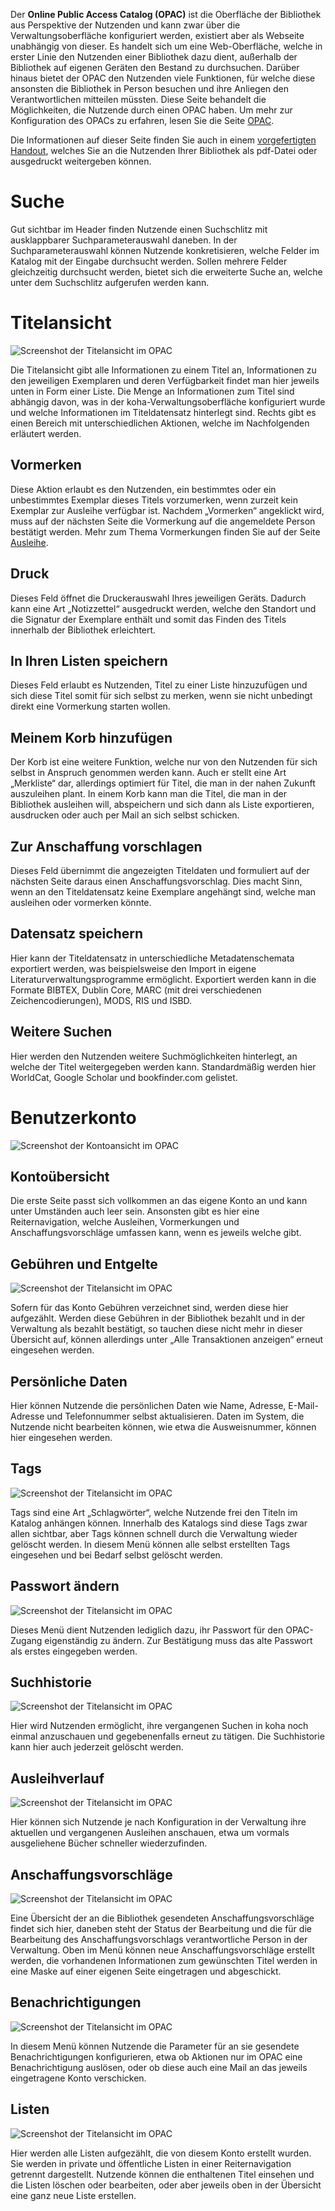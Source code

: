 Der **Online Public Access Catalog (OPAC)** ist die Oberfläche der Bibliothek aus Perspektive der Nutzenden und kann zwar über die Verwaltungsoberfläche konfiguriert werden, existiert aber als Webseite unabhängig von dieser. Es handelt sich um eine Web-Oberfläche, welche in erster Linie den Nutzenden einer Bibliothek dazu dient, außerhalb der Bibliothek auf eigenen Geräten den Bestand zu durchsuchen. Darüber hinaus bietet der OPAC den Nutzenden viele Funktionen, für welche diese ansonsten die Bibliothek in Person besuchen und ihre Anliegen den Verantwortlichen mitteilen müssten.
Diese Seite behandelt die Möglichkeiten, die Nutzende durch einen OPAC haben. Um mehr zur Konfiguration des OPACs zu erfahren, lesen Sie die Seite [OPAC](SpB/opac/).

Die Informationen auf dieser Seite finden Sie auch in einem <a href="https://pders01.github.io/Koha_out_of_the_box/opac_nutzungsanleitung.pdf" download>vorgefertigten Handout</a>, welches Sie an die Nutzenden Ihrer Bibliothek als pdf-Datei oder ausgedruckt weitergeben können.

# Suche

Gut sichtbar im Header finden Nutzende einen Suchschlitz mit ausklappbarer Suchparameterauswahl daneben. In der Suchparameterauswahl können Nutzende konkretisieren, welche Felder im Katalog mit der Eingabe durchsucht werden. Sollen mehrere Felder gleichzeitig durchsucht werden, bietet sich die erweiterte Suche an, welche unter dem Suchschlitz aufgerufen werden kann.

# Titelansicht

![Screenshot der Titelansicht im OPAC](../../Images/opac_titel.PNG)

Die Titelansicht gibt alle Informationen zu einem Titel an, Informationen zu den jeweiligen Exemplaren und deren Verfügbarkeit findet man hier jeweils unten in Form einer Liste. Die Menge an Informationen zum Titel sind abhängig davon, was in der koha-Verwaltungsoberfläche konfiguriert wurde und welche Informationen im Titeldatensatz hinterlegt sind. Rechts gibt es einen Bereich mit unterschiedlichen Aktionen, welche im Nachfolgenden erläutert werden.

## Vormerken

Diese Aktion erlaubt es den Nutzenden, ein bestimmtes oder ein unbestimmtes Exemplar dieses Titels vorzumerken, wenn zurzeit kein Exemplar zur Ausleihe verfügbar ist. Nachdem „Vormerken“ angeklickt wird, muss auf der nächsten Seite die Vormerkung auf die angemeldete Person bestätigt werden. Mehr zum Thema Vormerkungen finden Sie auf der Seite [Ausleihe](SpB/ausleihe.md).

## Druck

Dieses Feld öffnet die Druckerauswahl Ihres jeweiligen Geräts. Dadurch kann eine Art „Notizzettel“ ausgedruckt werden, welche den Standort und die Signatur der Exemplare enthält und somit das Finden des Titels innerhalb der Bibliothek erleichtert.

## In Ihren Listen speichern

Dieses Feld erlaubt es Nutzenden, Titel zu einer Liste hinzuzufügen und sich diese Titel somit für sich selbst zu merken, wenn sie nicht unbedingt direkt eine Vormerkung starten wollen.

## Meinem Korb hinzufügen

Der Korb ist eine weitere Funktion, welche nur von den Nutzenden für sich selbst in Anspruch genommen werden kann. Auch er stellt eine Art „Merkliste“ dar, allerdings optimiert für Titel, die man in der nahen Zukunft auszuleihen plant. In einem Korb kann man die Titel, die man in der Bibliothek ausleihen will, abspeichern und sich dann als Liste exportieren, ausdrucken oder auch per Mail an sich selbst schicken.

## Zur Anschaffung vorschlagen

Dieses Feld übernimmt die angezeigten Titeldaten und formuliert auf der nächsten Seite daraus einen Anschaffungsvorschlag. Dies macht Sinn, wenn an den Titeldatensatz keine Exemplare angehängt sind, welche man ausleihen oder vormerken könnte.

## Datensatz speichern

Hier kann der Titeldatensatz in unterschiedliche Metadatenschemata exportiert werden, was beispielsweise den Import in eigene Literaturverwaltungsprogramme ermöglicht. Exportiert werden kann in die Formate BIBTEX, Dublin Core, MARC (mit drei verschiedenen Zeichencodierungen), MODS, RIS und ISBD.

## Weitere Suchen

Hier werden den Nutzenden weitere Suchmöglichkeiten hinterlegt, an welche der Titel weitergegeben werden kann. Standardmäßig werden hier WorldCat, Google Scholar und bookfinder.com gelistet.

# Benutzerkonto

![Screenshot der Kontoansicht im OPAC](../../Images/opac_nutzende.PNG)

## Kontoübersicht

Die erste Seite passt sich vollkommen an das eigene Konto an und kann unter Umständen auch leer sein. Ansonsten gibt es hier eine Reiternavigation, welche Ausleihen, Vormerkungen und Anschaffungsvorschläge umfassen kann, wenn es jeweils welche gibt.

## Gebühren und Entgelte

![Screenshot der Titelansicht im OPAC](../../Images/opac_konto_gebuehren.PNG)

Sofern für das Konto Gebühren verzeichnet sind, werden diese hier aufgezählt. Werden diese Gebühren in der Bibliothek bezahlt und in der Verwaltung als bezahlt bestätigt, so tauchen diese nicht mehr in dieser Übersicht auf, können allerdings unter „Alle Transaktionen anzeigen“ erneut eingesehen werden.

## Persönliche Daten

Hier können Nutzende die persönlichen Daten wie Name, Adresse, E-Mail-Adresse und Telefonnummer selbst aktualisieren. Daten im System, die Nutzende nicht bearbeiten können, wie etwa die Ausweisnummer, können hier eingesehen werden.

## Tags

![Screenshot der Titelansicht im OPAC](../../Images/opac_konto_tags.PNG)

Tags sind eine Art „Schlagwörter“, welche Nutzende frei den Titeln im Katalog anhängen können. Innerhalb des Katalogs sind diese Tags zwar allen sichtbar, aber Tags können schnell durch die Verwaltung wieder gelöscht werden. In diesem Menü können alle selbst erstellten Tags eingesehen und bei Bedarf selbst gelöscht werden.

## Passwort ändern

![Screenshot der Titelansicht im OPAC](../../Images/opac_konto_passwort.PNG)

Dieses Menü dient Nutzenden lediglich dazu, ihr Passwort für den OPAC-Zugang eigenständig zu ändern. Zur Bestätigung muss das alte Passwort als erstes eingegeben werden.

## Suchhistorie

![Screenshot der Titelansicht im OPAC](../../Images/opac_konto_suchhistorie.PNG)

Hier wird Nutzenden ermöglicht, ihre vergangenen Suchen in koha noch einmal anzuschauen und gegebenenfalls erneut zu tätigen. Die Suchhistorie kann hier auch jederzeit gelöscht werden.

## Ausleihverlauf

![Screenshot der Titelansicht im OPAC](../../Images/opac_konto_ausleihverlauf.PNG)

Hier können sich Nutzende je nach Konfiguration in der Verwaltung ihre aktuellen und vergangenen Ausleihen anschauen, etwa um vormals ausgeliehene Bücher schneller wiederzufinden.

## Anschaffungsvorschläge

![Screenshot der Titelansicht im OPAC](../../Images/opac_konto_anschaffungen.PNG)

Eine Übersicht der an die Bibliothek gesendeten Anschaffungsvorschläge findet sich hier, daneben steht der Status der Bearbeitung und die für die Bearbeitung des Anschaffungsvorschlags verantwortliche Person in der Verwaltung. Oben im Menü können neue Anschaffungsvorschläge erstellt werden, die vorhandenen Informationen zum gewünschten Titel werden in eine Maske auf einer eigenen Seite eingetragen und abgeschickt.

## Benachrichtigungen

![Screenshot der Titelansicht im OPAC](../../Images/opac_konto_benachrichtigungen.PNG)

In diesem Menü können Nutzende die Parameter für an sie gesendete Benachrichtigungen konfigurieren, etwa ob Aktionen nur im OPAC eine Benachrichtigung auslösen, oder ob diese auch eine Mail an das jeweils eingetragene Konto verschicken.

## Listen

![Screenshot der Titelansicht im OPAC](../../Images/opac_konto_liste.PNG)

Hier werden alle Listen aufgezählt, die von diesem Konto erstellt wurden. Sie werden in private und öffentliche Listen in einer Reiternavigation getrennt dargestellt. Nutzende können die enthaltenen Titel einsehen und die Listen löschen oder bearbeiten, oder aber jeweils oben in der Übersicht eine ganz neue Liste erstellen.
